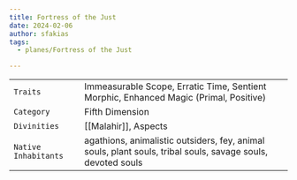 ```yaml
---
title: Fortress of the Just
date: 2024-02-06
author: sfakias
tags:
  - planes/Fortress of the Just

---
```

| | |
| --- | --- |
| `Traits` | Immeasurable Scope, Erratic Time, Sentient Morphic, Enhanced Magic (Primal, Positive) |
| `Category` | Fifth Dimension |
| `Divinities` | [[Malahir]], Aspects |
| `Native Inhabitants` | agathions, animalistic outsiders, fey, animal souls, plant souls, tribal souls, savage souls, devoted souls |